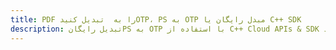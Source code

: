 ---title: PDF را به  تبدیل کنیدOTP، PS به OTP مبدل رایگان یا C++ SDKdescription: تبدیل رایگانPS به OTP با استفاده از C++ Cloud APIs & SDK همچنین اسناد PDF را در Cloud ایجاد، ویرایش و رندر کنید.---
